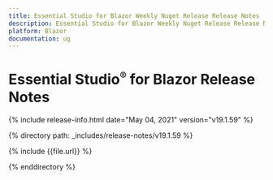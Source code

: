 ```yaml
---
title: Essential Studio for Blazor Weekly Nuget Release Release Notes  
description: Essential Studio for Blazor Weekly Nuget Release Release Notes  
platform: Blazor
documentation: ug
---
```


# Essential Studio<sup style="font-size:70%">&reg;</sup> for Blazor  Release Notes  

{% include release-info.html date="May 04, 2021"  version="v19.1.59" %} 


{% directory path: _includes/release-notes/v19.1.59 %}

{% include {{file.url}} %}

{% enddirectory %}

